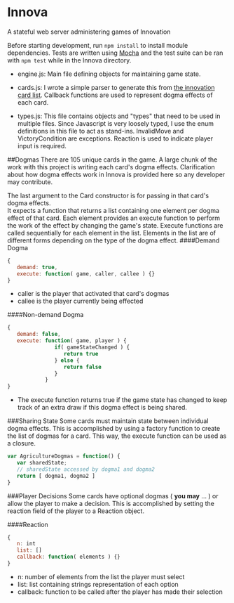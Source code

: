 # Innova
A stateful web server administering games of Innovation

Before starting development, run `npm install` to install module dependencies.
Tests are written using [Mocha] and the test suite can be ran with `npm test`
while in the Innova directory.

- engine.js:
   Main file defining objects for maintaining game state.  

- cards.js:
   I wrote a simple parser to generate this from [the innovation card list].
   Callback functions are used to represent dogma effects of each card.

- types.js:
   This file contains objects and "types" that need to be used in multiple files.
   Since Javascript is very loosely typed, I use the enum definitions in this file
   to act as stand-ins. InvalidMove and VictoryCondition are exceptions. Reaction is
    used to indicate player input is required.

##Dogmas
There are 105 unique cards in the game.  A large chunk of the work with this project is 
writing each card's dogma effects.  Clarification about how dogma effects work in Innova
is provided here so any developer may contribute.

The last argument to the Card constructor is for passing in that card's dogma effects.  
It expects a function that returns a list containing one element per dogma effect of
that card.  Each element provides an execute function to perform the work of the effect
by changing the game's state.  Execute functions are called sequentially for each
element in the list.  Elements in the list are of different forms depending on the type
of the dogma effect.
####Demand Dogma
```javascript
{ 
   demand: true,
   execute: function( game, caller, callee ) {}
}
```
- caller is the player that activated that card's dogmas
- callee is the player currently being effected

####Non-demand Dogma
```javascript
{
   demand: false,
   execute: function( game, player ) {
               if( gameStateChanged ) {
                  return true
               } else {
                  return false
               }
            }
}
```
- The execute function returns true if the game state has changed to keep track of
 an extra draw if this dogma effect is being shared.

###Sharing State
Some cards must maintain state between individual dogma effects.  This is
accomplished by using a factory function to create the list of dogmas for a card.
This way, the execute function can be used as a closure.
```javascript
var AgricultureDogmas = function() {
   var sharedState;
   // sharedState accessed by dogma1 and dogma2
   return [ dogma1, dogma2 ]
}
```

###Player Decisions
Some cards have optional dogmas ( **you may** ... ) or allow the player to make a
decision.  This is accomplished by setting the reaction field of the player to a 
Reaction object.  

####Reaction
```javascript
{
   n: int
   list: []
   callback: function( elements ) {}
}
```
- n: number of elements from the list the player must select
- list: list containing strings representation of each option
- callback: function to be called after the player has made their selection

[the innovation card list]: http://innovation.boardgamestrategy.net/innovation-card-list/
[Mocha]: http://mochajs.org/
